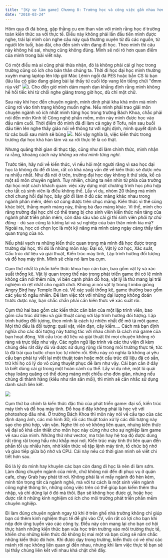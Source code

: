 ```yaml
---
title: "[Ký sự làm game] Chương 8: Trường học và công việc gần nhau hơn bạn nghĩ"
date: "2018-03-24"
---
```


Hôm qua đi đá bóng, gặp thằng cu em than vãn với mình rằng học ở trường toàn kiến thức xa vời thực tế. Điều này không phải lần đầu tiên mình được nghe, trái lại mình còn nghe câu này quá thường xuyên từ đủ các nguồn, từ người lớn tuổi, báo đài, cho đến sinh viên đang đi học. Theo mình thì câu này không hề sai, nhưng cũng không đúng. Mình sẽ nói rõ hơn quan điểm của mình trong bài viết này.

Có một điều mà ai cũng phải thừa nhận, đó là không phải cái gì học trong trường cũng có ích cho bản thân chúng ta. Thời đi học đại học mình thường xuyên mang laptop lên lớp giờ Mác Lênin ngồi đá PES hoặc bắn CS lũ bạn (lâu lâu cô giáo đang giảng bài lại thấy từ cuối lớp vang lên tiếng chửi "đmm rùa vkl" ![](assets/image/surrender-e1507297856835.png)). Cho đến giờ mình dám mạnh dạn khẳng định rằng mình không hề hối tiếc khi từ chối nghe giảng trong giờ học, dù chỉ một chữ.

Sau này khi học đến chuyên ngành, mình dính phải kha khá môn mà mình cũng rơi vào tình trạng không muốn nghe. Nếu mình phải trao giải môn chuyên ngành vô ích nhất mình từng học trong trường Bách Khoa, chắc phải nói đến môn Kinh tế Công nghệ phần mềm, môn này mình được học vào đầu năm cuối. Thời điểm đó mình đã đi làm cả ngày ở Tofu, nên sau buổi đầu tiên lên nghe thầy giáo nói về thông tư với nghị định, mình quyết định là từ các buổi sau mình sẽ bùng ![](assets/image/shame-e1507297959839.png). Nói vậy nghĩa là, việc kiến thức trong trường đại học khá hàn lâm và xa rời thực tế là có thật.

Nhưng quãng thời gian đi thực tập, cũng như đi làm chính thức, mình nhận ra rằng, khoảng cách này _không xa như mình từng nghĩ_.

Trước tiên, hãy nói về kiến thức, vì nếu hỏi một người rằng vì sao học đại học là không đủ để đi làm, rất có khả năng vấn đề về kiến thức sẽ được nêu ra nhiều nhất. Như đã nói ở trên, trường đại học dạy không ít thứ sida, kể cả một số môn chuyên ngành. Tuy nhiên, chúng ta nên nhìn từ phía của trường đại học một cách khách quan: việc xây dựng một chương trình học phù hợp cho tất cả sinh viên là điều không thể. Lấy ví dụ, nhóm 20 thằng mà mình chơi chung hồi đại học, bây giờ đi làm ở đủ các mảng khác nhau trong ngành phần mềm, đếm sơ cũng được trên chục mảng. Kiến thức vì thế cũng khác biệt, thằng mạnh mảng này, thằng bá đạo mảng khác. Vì thế, mình cho rằng trường đại học chỉ có thể trang bị cho sinh viên kiến thức nền tảng của ngành phát triển phần mềm, còn đào sâu vào cái gì thì sinh viên _phải tự chủ động_ - dù sao cũng là tương lai và sự nghiệp của bản thân mình kia mà? Ngoài ra, học có chọn lọc là một kỹ năng mà mình càng ngày càng thấy tầm quan trọng của nó.

Nếu phải vạch ra những kiến thức quan trọng mà mình đã học được trong trường đại học, thì đó là những môn này: Đại số, Vật lý cơ học, Xác suất, Cấu trúc dữ liệu và giải thuật, Kiến trúc máy tính, Lập trình hướng đối tượng và đồ hoạ máy tính. Mình sẽ chia nó làm ba cụm.

Cụm thứ nhất là phần kiến thức khoa học căn bản, bao gồm vật lý và xác suất thống kê. Vật lý quan trọng thế nào trong phát triển game thì có lẽ mình không cần nói thêm nữa, vì bên cạnh phần đồ hoạ, vật lý là thứ mang lại trải nghiệm rõ rệt nhất cho người chơi. Không ai nói vật lý trong Limbo giống Angry Bird hay Temple Run cả. Về xác suất thống kê, game thường bao gồm các yếu tố ngẫu nhiên. Để làm việc tốt với những đại lượng không đoán trước được này, bạn chắc chắn phải cần kiến thức về xác suất rồi.

Cụm thứ hai bao gồm các kiến thức căn bản của một lập trình viên, bao gồm cấu trúc dữ liệu và giải thuật cùng với lập trình hướng đối tượng. Lập trình hướng đối tượng, theo mình là cách tự nhiên nhất để mô tả một game. Mọi thứ đều là đối tượng: quái vật, viên đạn, cây kiếm.... Cách mà bạn định nghĩa cho các đối tượng này tương tác với nhau chính là cách mà game của bạn hoạt động. Với cấu trúc dữ liệu và giải thuật thì mọi chuyện không rõ ràng và trực tiếp như vậy. Các ngôn ngữ lập trình và các thư viện đi kèm chúng đều rất đầy đủ và được sử dụng rộng rãi trong môi trường thực tế, tức là đã trải qua bước chọn lọc tự nhiên rồi. Điều này có nghĩa là không ai yêu cầu bạn phải tự viết lại một thuật toán hoặc một cấu trúc dữ liệu đã có sẵn, trừ khi họ có lý do vô cùng thuyết phục để làm như vậy. Cái bạn cần ở đây là biết dùng cái gì trong một hoàn cảnh cụ thể. Lấy ví dụ nhé, một lũ quái chạy loăng quăng có thể dùng mảng một chiều cho đơn giản, nhưng nếu chúng đi thành hàng (kiểu như rắn săn mồi), thì mình sẽ cân nhắc sử dụng danh sách liên kết.

![](assets/image/CCKBEQVXIAARLEG.jpg)

Cụm thứ ba chính là kiến thức đặc thù của phát triển game: đại số, kiến trúc máy tính và đồ hoạ máy tính. Đồ hoạ ở đây không phải là học vẽ với photoshop đâu nhé. Ở trường Bách Khoa thì môn này nói về cấu tạo của các định dạng ảnh, các mô hình 3D, rồi các thuật toán xử lý các đối tượng này sao cho phù hợp, vân vân. Nghe thì có vẻ không liên quan, nhưng kiến thức về đại số khá cần thiết cho môn học này cũng như cho sự nghiệp làm game về sau của mình. Những thứ như vector, ma trận hay hệ toạ độ được dùng rất rộng rãi trong hầu như khắp mọi nơi. Kiến trúc máy tính thì liên quan đến phần tối ưu nhiều hơn, nhờ kiến thức về tập lệnh máy tính, tổ chức bộ nhớ và giao tiếp giữa bộ nhớ và CPU. Cái này nếu có thời gian mình sẽ viết chi tiết hơn sau.

Đó là lý do mình hay khuyên các bạn còn đang đi học là nên đi làm sớm. Làm đúng chuyên ngành của mình, chứ không nói đến đi phục vụ ở quán cafe, chạy Grab hay phát tờ rơi. Không phải là vì mấy ngành đó hèn kém, mình tôn trọng tất cả ngành nghề, mà với tư cách là một sinh viên ngành công nghệ thông tin, những công việc trên có thể giúp bạn kiếm thêm thu nhập, và chỉ dừng lại ở đó mà thôi. Bạn sẽ không học được gì, hoặc học được rất ít những kinh nghiệm có ích cho môi trường phát triển phần mềm chuyên nghiệp.

Đi làm đúng chuyên ngành ngay từ khi ở trên ghế nhà trường không chỉ giúp bạn có thêm kinh nghiệm thực tế để ghi vào CV, vốn rất có lợi cho bạn khi nộp đơn ứng tuyển vào các công ty. Điều này còn mang lại cho bạn cơ hội thực hành những kiến thức bạn vừa học trên trường vào môi trường thực tế, khiến cho những kiến thức đó không bị mai một và bạn cũng sẽ nắm chắc những kiến thức đó hơn. Khi được dạy trong trường, kiến thức có vẻ như các mảnh rời rạc không liên quan gì đến nhau, nhưng khi làm việc thực tế bạn sẽ lại thấy chúng liên kết với nhau khá chặt chẽ đấy.
